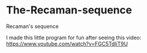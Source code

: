 # The-Recaman-sequence
 Recaman's sequence

I made this little program for fun after seeing this video: https://www.youtube.com/watch?v=FGC5TdIiT9U
